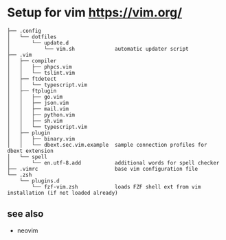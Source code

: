 # Setup for vim <https://vim.org/>

    ├── .config
    │   └── dotfiles
    │       └── update.d
    │           └── vim.sh             automatic updater script
    ├── .vim
    │   ├── compiler
    │   │   ├── phpcs.vim
    │   │   └── tslint.vim
    │   ├── ftdetect
    │   │   └── typescript.vim
    │   ├── ftplugin
    │   │   ├── go.vim
    │   │   ├── json.vim
    │   │   ├── mail.vim
    │   │   ├── python.vim
    │   │   ├── sh.vim
    │   │   └── typescript.vim
    │   ├── plugin
    │   │   ├── binary.vim
    │   │   └── dbext.sec.vim.example  sample connection profiles for dbext extension
    │   └── spell
    │       └── en.utf-8.add           additional words for spell checker
    ├── .vimrc                         base vim configuration file
    └── .zsh
        └── plugins.d
            └── fzf-vim.zsh            loads FZF shell ext from vim installation (if not loaded already)

## see also

* neovim
